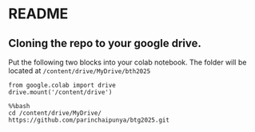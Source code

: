# README

## Cloning the repo to your google drive.

Put the following two blocks into your colab notebook.
The folder will be located at `/content/drive/MyDrive/bth2025`
```
from google.colab import drive
drive.mount('/content/drive')
```
```
%%bash
cd /content/drive/MyDrive/
https://github.com/parinchaipunya/btg2025.git
```
